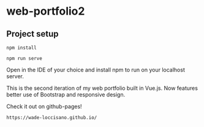 # web-portfolio2

## Project setup
```
npm install

npm run serve
```
Open in the IDE of your choice and install npm to run on your localhost server.

This is the second iteration of my web portfolio built in Vue.js. Now features better use of Bootstrap and responsive design.

Check it out on github-pages!
```
https://wade-loccisano.github.io/
```
